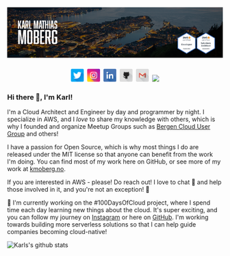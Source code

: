 # [![Karl Mathias Moberg Banner](https://github.com/kmoberg/kmoberg/blob/master/icons/Github-Header.png?raw=true)](https://kmoberg.no)

<p align='center'>
<a href="https://twitter.com/mathiasmoberg"><img height="30" src="https://github.com/kmoberg/kmoberg/blob/master/icons/twitter.png?raw=true"></a>&nbsp;
<a href="https://instagram.com/cloudkarl"><img height="30" src="https://github.com/kmoberg/kmoberg/blob/master/icons/instagram.png?raw=true"></a>&nbsp;
<a href="https://linkedin.com/in/kmoberg"><img height="30" src="https://github.com/kmoberg/kmoberg/blob/master/icons/linkedin.png?raw=true"></a>&nbsp;
<a href="https://github.com/kmoberg"><img height="30" src="https://github.com/kmoberg/kmoberg/blob/master/icons/github.png?raw=true"></a>&nbsp;
<a href="mailto:km@kmoberg.no"><img height="30" src="https://github.com/kmoberg/kmoberg/blob/master/icons/email.png?raw=true"></a>&nbsp;
<img src="https://visitor-badge.glitch.me/badge?page_id=kmobergportfolio.visitor-badge">
</p>


### Hi there 👋, I'm Karl!

I'm a Cloud Architect and Engineer by day and programmer by night. I specialize in AWS, and I *love* to share my knowledge with others, which is why I founded and organize Meetup Groups such as [Bergen Cloud User Group](https://github.com/bergen-cloud-user-group) and others!

I have a passion for Open Source, which is why most things I do are released under the MIT license so that anyone can benefit from the work I'm doing. You can find most of my work here on GitHub, or see more of my work at [kmoberg.no](https://kmoberg.no).

If you are interested in AWS - please! Do reach out! I love to chat 💬 and help those involved in it, and you're not an exception! 🎉

🔭 I'm currently working on the #100DaysOfCloud project, where I spend time each day learning new things about the cloud. It's super exciting, and you can follow my journey on [Instagram](https://instagram.com/cloudkarl) or here on [GitHub](https://github.com/kmoberg/100-Days-Of-Cloud). I'm working towards building more serverless solutions so that I can help guide companies becoming cloud-native!


![Karls's github stats](https://github-readme-stats.vercel.app/api?username=kmoberg&show_icons=true)


<!--

Here are some ideas to get you started:

- 🔭 I'm currently working on ...
- 🌱 I'm currently learning ...
- 👯 I'm looking to collaborate on ...
- 🤔 I'm looking for help with ...
- 💬 Ask me about ...
- 📫 How to reach me: ...
- 😄 Pronouns: ...
- ⚡ Fun fact: ...
-->
